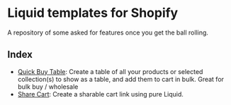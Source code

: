 # Liquid templates for Shopify

A repository of some asked for features once you get the ball rolling.

## Index

- [Quick Buy Table](./sections/quick-buy-table/quick-buy-table.liquid): Create a table of all your products or selected collection(s) to show as a table, and add them to cart in bulk. Great for bulk buy / wholesale
- [Share Cart](./sections/share-cart/): Create a sharable cart link using pure Liquid.
